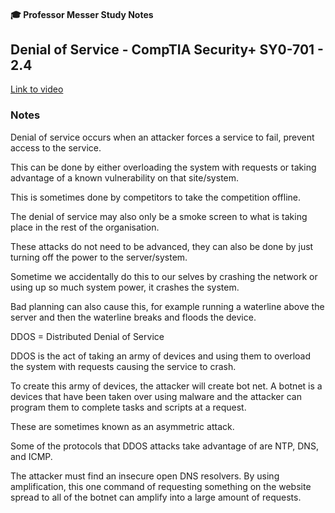 #### 🎓 Professor Messer Study Notes

## Denial of Service - CompTIA Security+ SY0-701 - 2.4

[Link to video](https://youtu.be/Z7OntvK--PQ?si=bR9EGSOlw_oiv91U)

### Notes

Denial of service occurs when an attacker forces a service to fail, prevent access to the service. 

This can be done by either overloading the system with requests or taking advantage of a known vulnerability on that site/system.

This is sometimes done by competitors to take the competition offline.

The denial of service may also only be a smoke screen to what is taking place in the rest of the organisation.

These attacks do not need to be advanced, they can also be done by just turning off the power to the server/system.

Sometime we accidentally do this to our selves by crashing the network or using up so much system power, it crashes the system. 

Bad planning can also cause this, for example running a waterline above the server and then the waterline breaks and floods the device.

DDOS = Distributed Denial of Service

DDOS is the act of taking an army of devices and using them to overload the system with requests causing the service to crash.

To create this army of devices, the attacker will create  bot net. A botnet is a devices that have been taken over using malware and the attacker can program them to complete tasks and scripts at a request. 

These are sometimes known as an asymmetric attack.

Some of the protocols that DDOS attacks take advantage of are NTP, DNS, and ICMP.

The attacker must find an insecure open DNS resolvers. By using amplification, this one command of requesting something on the website spread to all of the botnet can amplify into a large amount of requests.

